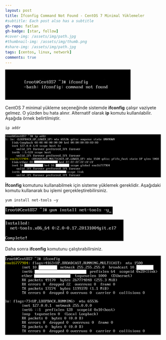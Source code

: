 ```yaml
---
layout: post
title: İfconfig Command Not Found - CentOS 7 Minimal Yüklemeler
#subtitle: Each post also has a subtitle
gh-repo: fatlan
gh-badge: [star, follow]
#cover-img: /assets/img/path.jpg
#thumbnail-img: /assets/img/thumb.png
#share-img: /assets/img/path.jpg
tags: [centos, linux, network]
comments: true
---
```


![Crepe](/assets/img/ifc-com-n-fou/if-comn01.png)

CentOS 7 minimal yükleme seçeneğinde sistemde **ifconfig** çalışır vaziyete gelmez. O yüzden bu hata alınır. Alternatif olarak **ip** komutu kullanılabilir. Aşağıda örnek belirtilmiştir.

~~~
ip addr
~~~

![Crepe](/assets/img/ifc-com-n-fou/if-comn02.png)

**İfconfig** komutunu kullanabilmek için sisteme yüklemek gereklidir. Aşağıdaki komutu kullanarak bu işlemi gerçekleştirebilirsiniz.

~~~
yum install net-tools –y
~~~

![Crepe](/assets/img/ifc-com-n-fou/if-comn03.png)

![Crepe](/assets/img/ifc-com-n-fou/if-comn04.png)

Daha sonra **ifconfig** komutunu çalıştırabilirsiniz.

![Crepe](/assets/img/ifc-com-n-fou/if-comn05.png)
